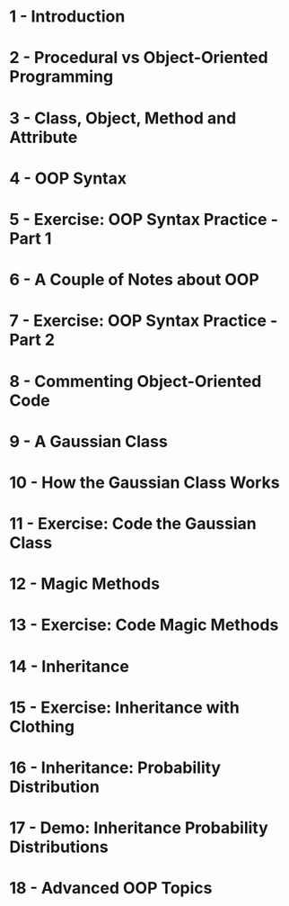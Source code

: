 # 1 - Introduction


# 2 - Procedural vs Object-Oriented Programming


# 3 - Class, Object, Method and Attribute


# 4 - OOP Syntax


# 5 - Exercise: OOP Syntax Practice - Part 1


# 6 - A Couple of Notes about OOP


# 7 - Exercise: OOP Syntax Practice - Part 2


# 8 - Commenting Object-Oriented Code


# 9 - A Gaussian Class


# 10 - How the Gaussian Class Works


# 11 - Exercise: Code the Gaussian Class


# 12 - Magic Methods


# 13 - Exercise: Code Magic Methods


# 14 - Inheritance


# 15 - Exercise: Inheritance with Clothing


# 16 - Inheritance: Probability Distribution


# 17 - Demo: Inheritance Probability Distributions


# 18 - Advanced OOP Topics

